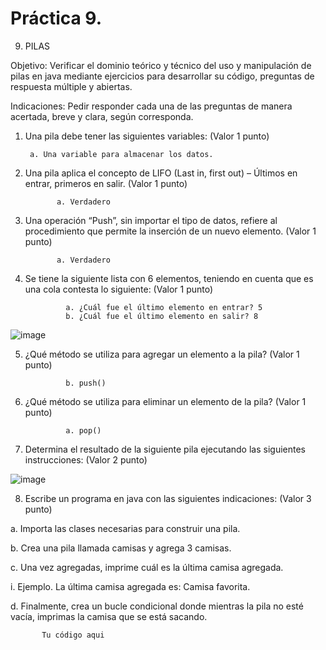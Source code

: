 # Práctica 9.

9. PILAS

Objetivo: Verificar el dominio teórico y técnico del uso y manipulación de pilas en java
mediante ejercicios para desarrollar su código, preguntas de respuesta múltiple y
abiertas.

Indicaciones: Pedir responder cada una de las preguntas de manera acertada, breve y
clara, según corresponda.

1. Una pila debe tener las siguientes variables: (Valor 1 punto)

        a. Una variable para almacenar los datos.
       

2. Una pila aplica el concepto de LIFO (Last in, first out) – Últimos en entrar, primeros
en salir. (Valor 1 punto)

              a. Verdadero
             

3. Una operación “Push”, sin importar el tipo de datos, refiere al procedimiento que
permite la inserción de un nuevo elemento. (Valor 1 punto)

              a. Verdadero
            
4. Se tiene la siguiente lista con 6 elementos, teniendo en cuenta que es una cola
contesta lo siguiente: (Valor 1 punto)

                a. ¿Cuál fue el último elemento en entrar? 5
                b. ¿Cuál fue el último elemento en salir? 8

![image](https://user-images.githubusercontent.com/91554777/181845862-efa0809c-fa14-4a0b-a6c5-d6b042618992.png)

5. ¿Qué método se utiliza para agregar un elemento a la pila? (Valor 1 punto)

                b. push()
               
6. ¿Qué método se utiliza para eliminar un elemento de la pila? (Valor 1 punto)

                a. pop()
              

7. Determina el resultado de la siguiente pila ejecutando las siguientes instrucciones:
(Valor 2 punto)

![image](https://user-images.githubusercontent.com/91554777/181846003-658ef512-f5b1-4aff-bef9-96609abf7dea.png)

8. Escribe un programa en java con las siguientes indicaciones: (Valor 3 punto)

a. Importa las clases necesarias para construir una pila.

b. Crea una pila llamada camisas y agrega 3 camisas.

c. Una vez agregadas, imprime cuál es la última camisa agregada.

i. Ejemplo. La última camisa agregada es: Camisa favorita.

d. Finalmente, crea un bucle condicional donde mientras la pila no esté vacía,
imprimas la camisa que se está sacando.


           Tu código aqui
